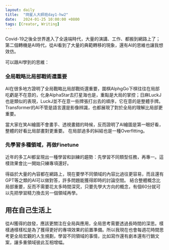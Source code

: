 ```yaml
---
layout: daily
title:  "冏星人大師班day1-hw2"
date:   2024-01-25 10:00:00 +0800
tags: [Creator, Writing]
---
```


Covid-19之後全世界進入了全遠端時代，大量的演講、工作、都搬到網路上了；第二個轉機是AI時代，從AI看到了大量的典範轉移的現象，還有AI的思維也讓我想效仿。

可以跟AI學到的思維：

### 全局戰略比局部戰術還重要
AI在很多地方證明了全局戰略比局部戰術還重要，圍棋AlphgGo下棋往往在局部吃虧是不在意的，化身AlphaStar去打星海也是，重點是大局的掌控；日麻LuckJ也是類似的表現，LuckJ並不在意一些牌張打出去的順序，它在意的是整體手牌。Transformer的AI不管是語言還是影像辨識，也都展現了對於全局的理解比局部更重要。  

當大家在笑AI繪圖不會畫手、透視畫錯的時候，反而證明了AI繪圖是第一眼好看，整體的好看比局部畫對更重要。
在局部過多的糾結也是一種Overfitting。

### 先學習多種領域，再做Finetune
近年的多工AI都呈現出一種學習和訓練的趨勢：先學習不同類型任務，再專一。這樣效果會比一開始只練專項還好。

得益於大量的內容都在網路上，現在要學不同領域的內容比過往更容易，而且還有GPT等之類的AI可以做對答，許多問題能獲得即時的討論空間。
結合整體概念比局部重要，反而不需要花太多時間深究，只要先學大方向的概念，有個60分就可以先把學習精力換去另一個領域再學。

## 用在自己生活上
從AI獲得的啟發，應該更關注在全局與應用，全局思考需要透過長時間的深思。樣樣通樣樣松是為了獲得更好的專項效果的前置準備。所以我現在也會每週花時間思考更全局宏觀的人生規劃，學習不同領域的事情，比如寫作還有劇本還有行銷文案，讓多重領域彼此互相增幅。

